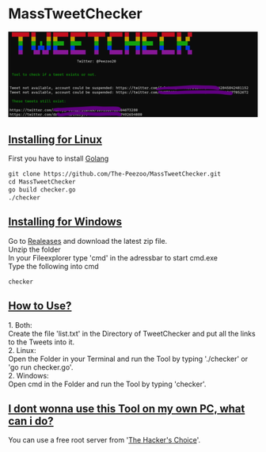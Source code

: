 # MassTweetChecker

![Image](https://github.com/The-Peezoo/MassTweetChecker/blob/main/TweetCheck.png?raw=true)

<h2><u>Installing for Linux</u></h2>

First you have to install <a href="https://go.dev/doc/install">Golang</a>
```
git clone https://github.com/The-Peezoo/MassTweetChecker.git 
cd MassTweetChecker 
go build checker.go 
./checker
```

<h2><u>Installing for Windows</u></h2>

Go to <a href="https://github.com/The-Peezoo/MassTweetChecker/releases/tag/Windows">Realeases</a> and download the latest zip file. <br>
Unzip the folder <br>
In your Fileexplorer type 'cmd' in the adressbar to start cmd.exe<br> 
Type the following into cmd <br>
```
checker
```

<h2><u>How to Use?</u></h2>
1. Both: <br>
Create the file 'list.txt' in the Directory of TweetChecker and put all the links to the Tweets into it. <br>
2. Linux: <br>
Open the Folder in your Terminal and run the Tool by typing './checker' or 'go run checker.go'. <br>
2. Windows: <br>
Open cmd in the Folder and run the Tool by typing 'checker'.  <br>

<h2><u>I dont wonna use this Tool on my own PC, what can i do?</u></h2>
You can use a free root server from '<a href="https://www.thc.org/segfault/">The Hacker's Choice</a>'.
